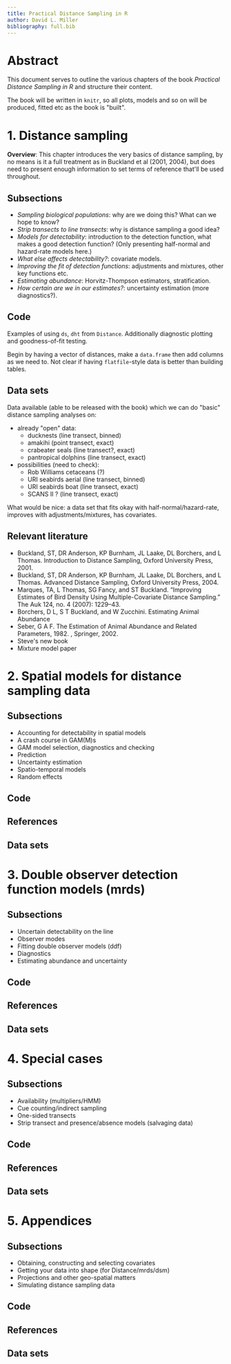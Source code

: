 ```yaml
---
title: Practical Distance Sampling in R
author: David L. Miller
bibliography: full.bib
---
```


# Abstract

This document serves to outline the various chapters of the book *Practical Distance Sampling in R* and structure their content.

The book will be written in `knitr`, so all plots, models and so on will be produced, fitted etc as the book is "built".


# 1. Distance sampling

**Overview**: This chapter introduces the very basics of distance sampling, by no means is it a full treatment as in Buckland et al (2001, 2004), but does need to present enough information to set terms of reference that'll be used throughout.



## Subsections

  * *Sampling biological populations*: why are we doing this? What can we hope to know?
  * *Strip transects to line transects*: why is distance sampling a good idea?
  * *Models for detectability*: introduction to the detection function, what makes a good detection function? (Only presenting half-normal and hazard-rate models here.)
  * *What else affects detectability?*: covariate models.
  * *Improving the fit of detection functions*: adjustments and mixtures, other key functions etc.
  * *Estimating abundance*: Horvitz-Thompson estimators, stratification.
  * *How certain are we in our estimates?*: uncertainty estimation (more diagnostics?).

## Code

Examples of using `ds`, `dht` from `Distance`. Additionally diagnostic plotting and goodness-of-fit testing.

Begin by having a vector of distances, make a `data.frame` then add columns as we need to. Not clear if having `flatfile`-style data is better than building tables.


## Data sets

Data available (able to be released with the book) which we can do "basic" distance sampling analyses on:

  * already "open" data:
     * ducknests (line transect, binned)
     * amakihi (point transect, exact)
     * crabeater seals (line transect?, exact)
     * pantropical dolphins (line transect, exact)
  * possibilities (need to check):
     * Rob Williams cetaceans (?)
     * URI seabirds aerial (line transect, binned)
     * URI seabirds boat (line transect, exact)
     * SCANS II ? (line transect, exact)

What would be nice: a data set that fits okay with half-normal/hazard-rate, improves with adjustments/mixtures, has covariates.

## Relevant literature

  * Buckland, ST, DR Anderson, KP Burnham, JL Laake, DL Borchers, and L Thomas. Introduction to Distance Sampling, Oxford University Press, 2001.
  * Buckland, ST, DR Anderson, KP Burnham, JL Laake, DL Borchers, and L Thomas. Advanced Distance Sampling, Oxford University Press, 2004.
  * Marques, TA, L Thomas, SG Fancy, and ST Buckland. “Improving Estimates of Bird Density Using Multiple-Covariate Distance Sampling.” The Auk 124, no. 4 (2007): 1229–43.
  * Borchers, D L, S T Buckland, and W Zucchini. Estimating Animal Abundance
  * Seber, G A F. The Estimation of Animal Abundance and Related Parameters, 1982.
, Springer, 2002.
  * Steve's new book
  * Mixture model paper


# 2. Spatial models for distance sampling data

## Subsections

- Accounting for detectability in spatial models
- A crash course in GAM(M)s
- GAM model selection, diagnostics and checking
- Prediction
- Uncertainty estimation
- Spatio-temporal models
- Random effects


## Code


## References

## Data sets



# 3. Double observer detection function models (mrds)

## Subsections

- Uncertain detectability on the line
- Observer modes
- Fitting double observer models (ddf)
- Diagnostics
- Estimating abundance and uncertainty

## Code


## References

## Data sets


# 4. Special cases

## Subsections

- Availability (multipliers/HMM)
- Cue counting/indirect sampling
- One-sided transects
- Strip transect and presence/absence models (salvaging data)

## Code


## References

## Data sets


# 5. Appendices

## Subsections

  * Obtaining, constructing and selecting covariates
  * Getting your data into shape (for Distance/mrds/dsm)
  * Projections and other geo-spatial matters
  * Simulating distance sampling data


## Code


## References

## Data sets



